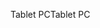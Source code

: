 <span data-ttu-id="683c1-101">Tablet PC</span><span class="sxs-lookup"><span data-stu-id="683c1-101">Tablet PC</span></span>